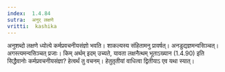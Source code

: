 ```yaml
---
index:  1.4.84
sutra:  अनुर् लक्षणे
vritti:  kashika 
---
```


अनुशब्दो लक्षणे ध्योत्ये कर्मप्रवचनीयसंज्ञो भवति। शाकल्यस्य संहितामनु प्रावर्षत्। अनडुद्यज्ञमन्वसिञ्चत्। अगस्त्यमन्वसिञ्चत् प्रजाः। किम् अर्थम् इदम् उच्यते, यावता लक्षनैत्थम् भूताऽख्यान (1.4.90) इति सिद्धैवानोः कर्मप्रवचनीयसंज्ञा? हेत्वर्थं तु वचनम्। हेतुतृतीयां वाधित्वा द्वितीयाऽ एव यथा स्यात्।

